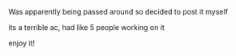 Was apparently being passed around so decided to post it myself

its a terrible ac, had like 5 people working on it

enjoy it!
